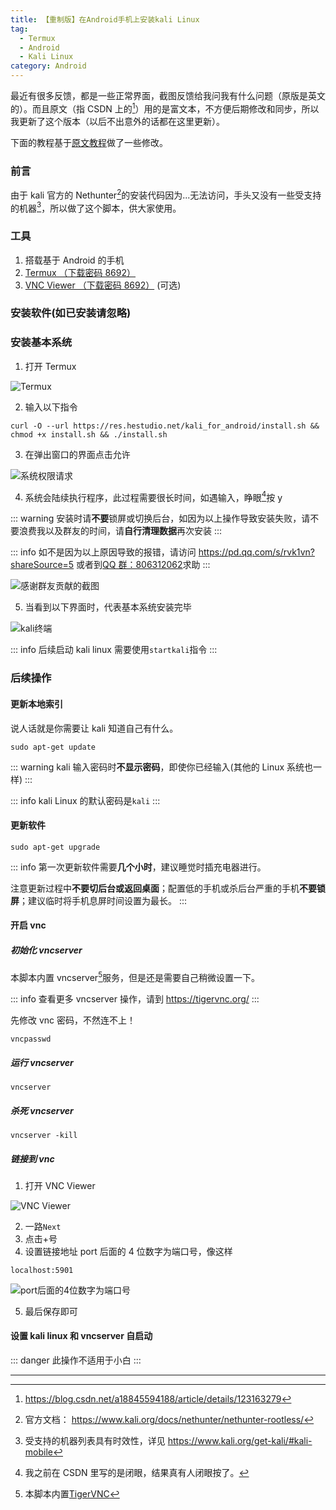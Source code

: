 ```yaml
---
title: 【重制版】在Android手机上安装kali Linux
tag:
  - Termux
  - Android
  - Kali Linux
category: Android
---
```


最近有很多反馈，都是一些正常界面，截图反馈给我问我有什么问题（原版是英文的）。而且原文（指 CSDN 上的[^1]）用的是富文本，不方便后期修改和同步，所以我更新了这个版本（以后不出意外的话都在这里更新）。

下面的教程基于[原文教程](https://www.hestudio.net/posts/install-kali-on-android.html)做了一些修改。

[^1]: https://blog.csdn.net/a18845594188/article/details/123163279

### 前言

由于 kali 官方的 Nethunter[^2]的安装代码因为...无法访问，手头又没有一些受支持的机器[^3]，所以做了这个脚本，供大家使用。

[^2]: 官方文档： https://www.kali.org/docs/nethunter/nethunter-rootless/
[^3]: 受支持的机器列表具有时效性，详见 https://www.kali.org/get-kali/#kali-mobile

<!-- more -->

### 工具

1. 搭载基于 Android 的手机
2. [Termux （下载密码 8692）](https://url55.ctfile.com/f/55670755-1060597225-9ac563?p=8692)
3. [VNC Viewer （下载密码 8692）](https://url55.ctfile.com/f/55670755-1060597228-cd557d?p=8692) (可选)

### 安装软件(如已安装请忽略)

<ExternalJumpCard header="Termux" text="下载密码 8692" buttontext="点我下载 Termux" link="https://url55.ctfile.com/f/55670755-1060597225-9ac563?p=8692" />
<ExternalJumpCard header="VNC Viewer (可选)" text="下载密码 8692" buttontext="点我下载 VNC Viewer" link="https://url55.ctfile.com/f/55670755-1060597228-cd557d?p=8692" />

### 安装基本系统

1. 打开 Termux

![Termux](https://image.hestudio.net/img/2022/12/11/6395a11208dde.jpg)

2. 输入以下指令

```
curl -O --url https://res.hestudio.net/kali_for_android/install.sh && chmod +x install.sh && ./install.sh
```

3. 在弹出窗口的界面点击允许

![系统权限请求](https://image.hestudio.net/img/2022/12/11/6395a11370b9d.jpg)

4. 系统会陆续执行程序，此过程需要很长时间，如遇输入，睁眼[^4]按 y

::: warning
安装时请**不要**锁屏或切换后台，如因为以上操作导致安装失败，请不要浪费我以及群友的时间，请**自行清理数据**再次安装
:::

::: info
如不是因为以上原因导致的报错，请访问 https://pd.qq.com/s/rvk1vn?shareSource=5 或者到[QQ 群：806312062](https://qm.qq.com/cgi-bin/qm/qr?k=4n1uhUrvOtudkpynl_Pf9T6fja1rV04N&jump_from=webapi&authKey=yxfsjLe/w5hhJtQETdZmWUatNI4ocPjagH6R9ZZqJyICYv5cQ9PwAFWNz169PgZd)求助
:::

![感谢群友贡献的截图](https://image.hestudio.net/img/2022/12/11/6395a115191d3.jpg)

[^4]: 我之前在 CSDN 里写的是闭眼，结果真有人闭眼按了。

5. 当看到以下界面时，代表基本系统安装完毕

![kali终端](https://image.hestudio.net/img/2022/12/11/6395a1175482f.jpg)

::: info
后续启动 kali linux 需要使用`startkali`指令
:::

### 后续操作

#### 更新本地索引

说人话就是你需要让 kali 知道自己有什么。

```
sudo apt-get update
```

::: warning
kali 输入密码时**不显示密码**，即使你已经输入(其他的 Linux 系统也一样)
:::

::: info
kali Linux 的默认密码是`kali`
:::

#### 更新软件

```
sudo apt-get upgrade
```

::: info
第一次更新软件需要**几个小时**，建议睡觉时插充电器进行。

注意更新过程中**不要切后台或返回桌面**；配置低的手机或杀后台严重的手机**不要锁屏**；建议临时将手机息屏时间设置为最长。
:::

#### 开启 vnc

##### 初始化 vncserver

本脚本内置 vncserver[^6]服务，但是还是需要自己稍微设置一下。

<InternalJumpCard text="部分机型可能报错，如出现这种情况，请参阅这里。" buttontext="我开启了vncserver但在VNC Viewer页面无法进入。" link="/docs/kali_for_android.html#%E6%88%91%E5%BC%80%E5%90%AF%E4%BA%86vncserver%E4%BD%86%E5%9C%A8vnc-viewer%E9%A1%B5%E9%9D%A2%E6%97%A0%E6%B3%95%E8%BF%9B%E5%85%A5%E3%80%82" />

::: info
查看更多 vncserver 操作，请到 https://tigervnc.org/
:::

[^6]: 本脚本内置[TigerVNC](https://tigervnc.org/)

先修改 vnc 密码，不然连不上！

```
vncpasswd
```

##### 运行 vncserver

```
vncserver
```

##### 杀死 vncserver

```
vncserver -kill
```

##### 链接到 vnc

1. 打开 VNC Viewer

![VNC Viewer](https://image.hestudio.net/img/2022/12/11/6395a119a4602.jpg)

2. 一路`Next`
3. 点击+号
4. 设置链接地址
   port 后面的 4 位数字为端口号，像这样

```
localhost:5901
```

![port后面的4位数字为端口号](https://image.hestudio.net/img/2022/12/11/6395a11b5c6c4.jpg)

5. 最后保存即可

#### 设置 kali linux 和 vncserver 自启动

::: danger
此操作不适用于小白
:::

<InternalJumpCard header="Linux设置自启动和显示文字" buttontext="去了解如何设置自启动" link="/posts/Setting-up-Linux-self-starting-and-displaying-text.html" />

---

<InternalJumpCard header="文档" buttontext="查看文档" link="/docs/kali_for_android.html" />
